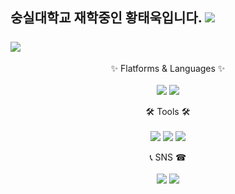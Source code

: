 숭실대학교 재학중인 황태욱입니다.
<img src="https://github-readme-stats.vercel.app/api/top-langs/?username=WoogiBoogi1129&layout=compact"><br><br>
<img src="https://github-readme-stats.vercel.app/api?username=WoogiBoogi1129&show_icons=true">
--------------------

<div align="center">
  ✨ Flatforms & Languages ✨<br/><br/>
  <img src="https://img.shields.io/badge/C-A8B9CC?style=flat&logo=C&logoColor=white"/> <img src="https://img.shields.io/badge/C++-00599C?style=flat&logo=cplusplus&logoColor=white"/>
  
  
  🛠 Tools 🛠<br/><br/>
  <img src="https://img.shields.io/badge/Visual Studio-5C2D91?style=flat&logo=visualstudio&logoColor=white"/> <img src="https://img.shields.io/badge/Visual Studio Code-007ACC?style=flat&logo=visualstudiocode&logoColor=white"/> <img src="https://img.shields.io/badge/GitHub-181717?style=flat&logo=github&logoColor=white"/>
  
  
  📞 SNS ☎<br/><br/>
  <img src="https://img.shields.io/badge/h.taeuk_99-E4405F?style=flat&logo=Instagram&logoColor=white"/> <img src="https://img.shields.io/badge/hwoogiboogi1129@gmail.com-EA4335?style=flat&logo=gmail&logoColor=white"/>
</div>
